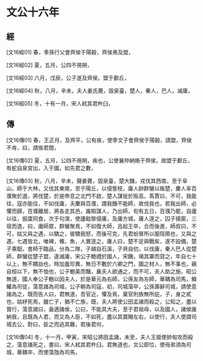 # 文公十六年

## 經 <a name="06Wen16Jing"></a>

<a name="06Wen16Jing01">[文16經01]</a> 春，季孫行父會齊侯于陽穀，齊侯弗及盟，

<a name="06Wen16Jing02">[文16經02]</a> 夏，五月，公四不視朔，

<a name="06Wen16Jing03">[文16經03]</a> 六月，戊辰，公子遂及齊侯，盟于郪丘，

<a name="06Wen16Jing04">[文16經04]</a> 秋，八月，辛未，夫人姜氏薨，毀泉臺，楚人，秦人，巴人，滅庸，

<a name="06Wen16Jing05">[文16經05]</a> 冬，十有一月，宋人弒其君杵臼，

## 傳 <a name="06Wen16Zhuan"></a>

<a name="06Wen16Zhuan01">[文16傳01]</a> 春，王正月，及齊平，公有疾，使季文子會齊侯于陽穀，請盟，齊侯不肯，曰，請俟君間，

<a name="06Wen16Zhuan02">[文16傳02]</a> 夏，五月，公四不視朔，疾也，公使襄仲納賂于齊侯，故盟于郪丘，有蛇自泉宮出，入于國，如先君之數，

<a name="06Wen16Zhuan03">[文16傳03]</a> 秋，八月，辛未，聲姜薨，毀泉臺，楚大饑，戎伐其西南，至于阜山，師于大林，又伐其東南，至于陽丘，以侵訾枝，庸人帥群蠻以叛楚，麇人率百濮聚於選，將伐楚，於是申息之北門不啟，楚人謀徙於阪高，蒍賈曰，不可，我能往，寇亦能往，不如伐庸，夫麇與百濮，謂我饑不能師，故伐我也，若我出師，必懼而歸，百濮離居，將各走其邑，誰暇謀人，乃出師，旬有五日，百濮乃罷，自廬以往，振廩同食，次于句澨，使廬戢黎侵庸，及庸方城，庸人逐之，囚子揚窗，三宿而逸，曰，庸師眾，群蠻聚焉，不如復大師，且起王卒，合而後進，師叔曰，不可，姑又與之遇，以驕之，彼驕我怒，而後可克，先君蚡冒所以服陘隰也，又與之遇，七遇皆北，唯裨，鯈，魚，人實逐之，庸人曰，楚不足與戰矣，遂不設備，楚子乘馹，會師于臨品，分為二隊，子越自石溪，子貝自仞，以伐庸，秦人巴人從楚師，群蠻從楚子盟，遂滅庸，宋公子鮑禮於國人，宋饑，竭其粟而貸之，年自七十以上，無不饋詒也，時加羞珍異，無日不數於六卿之門，國之材人，無不事也，親自桓以下，無不恤也，公子鮑美而豔，襄夫人欲通之，而不可，夫人助之施，昭公無道，國人奉公子鮑以因夫人，於是華元為右師，公孫友為左師，華耦為司馬，鱗鱹為司徒，蕩意諸為司城，公子朝為司寇，初，司城蕩卒，公孫壽辭司城，請使意諸為之，既而告人曰，君無道，吾官近，懼及焉，棄官則族無所庇，子，身之貳也，姑紓死焉，雖亡子，猶不亡族，既，夫人將使公田孟諸而殺之，公知之，盡以寶行，蕩意諸曰，盍適諸侯，公曰，不能其大夫，至于君祖母，以及國人，諸侯誰納我，且既為人君，而又為人臣，不如死，盡以其寶賜左右，以使行，夫人使謂司城去公，對曰，臣之而逃其難，若後君何，

<a name="06Wen16Zhuan04">[文16傳04]</a> 冬，十一月，甲寅，宋昭公將田孟諸，未至，夫人王姬使帥甸攻而殺之，蕩意諸死之，書曰，宋人弒其君杵臼，君無道也，文公即位，使母弟須為司城，華耦卒，而使蕩虺為司馬，

